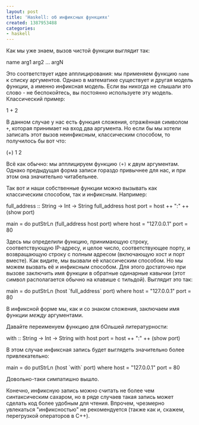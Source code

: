 ```yaml
---
layout: post
title: 'Haskell: об инфиксных функциях'
created: 1387953488
categories:
- haskell
---
```

<!--break-->
Как мы уже знаем, вызов чистой функции выглядит так:

<hs>
name arg1 arg2 ... argN
</hs>

Это соответствует идее апплицирования: мы применяем функцию <code>name</code> к списку аргументов. Однако в математике существует и другая модель функции, а именно инфиксная модель. Если вы никогда не слышали это слово - не беспокойтесь, вы постоянно используете эту модель. Классический пример:

<hs>
1 + 2
</hs>

В данном случае у нас есть функция сложения, отражённая символом <code>+</code>, которая принимает на вход два аргумента. Но если бы мы хотели записать этот вызов неинфиксным, классическим способом, то получилось бы вот что:

<hs>
(+) 1 2
</hs>

Всё как обычно: мы апплицируем функцию <code>(+)</code> к двум аргументам. Однако предыдущая форма записи гораздо привычнее для нас, и при этом она значительно читабельнее.

Так вот и наши собственные функции можно вызывать как классическим способом, так и инфиксным. Например:

<hs>
full_address :: String -> Int -> String
full_address host port = 
    host ++ ":" ++ (show port)

main =
    do putStrLn (full_address host port)
    where host = "127.0.0.1"
          port = 80
</hs>

Здесь мы определили функцию, принимающую строку, соответствующую IP-адресу, и целое число, соответствующее порту, и возвращающую строку с полным адресом (включающую хост и порт вместе). Как видите, мы вызвали её классическим способом. Но мы можем вызвать её и инфиксным способом. Для этого достаточно при вызове заключить имя функции в обратные одинарные кавычки (этот символ располагается обычно на клавише с тильдой). Выглядит это так:

<hs>
main =
    do putStrLn (host `full_address` port)
    where host = "127.0.0.1"
          port = 80
</hs>

В инфиксной форме мы, как и со знаком сложения, заключаем имя функции <em>между</em> аргументами.

Давайте переименуем функцию для бОльшей литературности:

<hs>
with :: String -> Int -> String
with host port = 
    host ++ ":" ++ (show port)
</hs>

В этом случае инфиксная запись будет выглядеть значительно более привлекательно:

<hs>
main =
    do putStrLn (host `with` port)
    where host = "127.0.0.1"
          port = 80
</hs>

Довольно-таки симпатишно вышло. 

Конечно, инфиксную запись можно считать не более чем синтаксическим сахаром, но в ряде случаев такая запись может сделать код более удобным для чтения. Впрочем, чрезмерно увлекаться "инфиксностью" не рекомендуется (также как и, скажем, перегрузкой операторов в C++).
